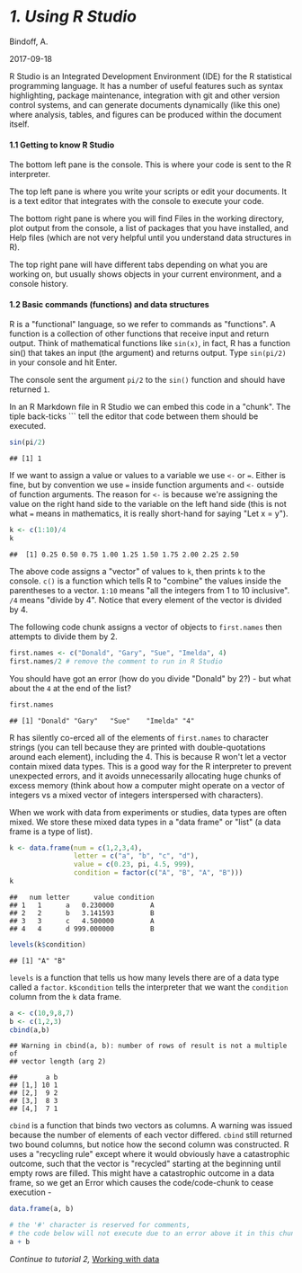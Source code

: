 *1. Using R Studio*
================
Bindoff, A.

2017-09-18

R Studio is an Integrated Development Environment (IDE) for the R statistical programming language. It has a number of useful features such as syntax highlighting, package maintenance, integration with git and other version control systems, and can generate documents dynamically (like this one) where analysis, tables, and figures can be produced within the document itself.

#### 1.1 Getting to know R Studio

The bottom left pane is the console. This is where your code is sent to the R interpreter.

The top left pane is where you write your scripts or edit your documents. It is a text editor that integrates with the console to execute your code.

The bottom right pane is where you will find Files in the working directory, plot output from the console, a list of packages that you have installed, and Help files (which are not very helpful until you understand data structures in R).

The top right pane will have different tabs depending on what you are working on, but usually shows objects in your current environment, and a console history.

#### 1.2 Basic commands (functions) and data structures

R is a "functional" language, so we refer to commands as "functions". A function is a collection of other functions that receive input and return output. Think of mathematical functions like `sin(x)`, in fact, R has a function sin() that takes an input (the argument) and returns output. Type `sin(pi/2)` in your console and hit Enter.

The console sent the argument `pi/2` to the `sin()` function and should have returned `1`.

In an R Markdown file in R Studio we can embed this code in a "chunk". The tiple back-ticks \`\`\` tell the editor that code between them should be executed.

``` r
sin(pi/2)
```

    ## [1] 1

If we want to assign a value or values to a variable we use `<-` or `=`. Either is fine, but by convention we use `=` inside function arguments and `<-` outside of function arguments. The reason for `<-` is because we're assigning the value on the right hand side to the variable on the left hand side (this is not what `=` means in mathematics, it is really short-hand for saying "Let x = y").

``` r
k <- c(1:10)/4
k
```

    ##  [1] 0.25 0.50 0.75 1.00 1.25 1.50 1.75 2.00 2.25 2.50

The above code assigns a "vector" of values to `k`, then prints `k` to the console. `c()` is a function which tells R to "combine" the values inside the parentheses to a vector. `1:10` means "all the integers from 1 to 10 inclusive". `/4` means "divide by 4". Notice that every element of the vector is divided by 4.

The following code chunk assigns a vector of objects to `first.names` then attempts to divide them by 2.

``` r
first.names <- c("Donald", "Gary", "Sue", "Imelda", 4)
first.names/2 # remove the comment to run in R Studio
```

You should have got an error (how do you divide "Donald" by 2?) - but what about the `4` at the end of the list?

``` r
first.names
```

    ## [1] "Donald" "Gary"   "Sue"    "Imelda" "4"

R has silently co-erced all of the elements of `first.names` to character strings (you can tell because they are printed with double-quotations around each element), including the 4. This is because R won't let a vector contain mixed data types. This is a good way for the R interpreter to prevent unexpected errors, and it avoids unnecessarily allocating huge chunks of excess memory (think about how a computer might operate on a vector of integers vs a mixed vector of integers interspersed with characters).

When we work with data from experiments or studies, data types are often mixed. We store these mixed data types in a "data frame" or "list" (a data frame is a type of list).

``` r
k <- data.frame(num = c(1,2,3,4),
                letter = c("a", "b", "c", "d"),
                value = c(0.23, pi, 4.5, 999),
                condition = factor(c("A", "B", "A", "B")))
k
```

    ##   num letter      value condition
    ## 1   1      a   0.230000         A
    ## 2   2      b   3.141593         B
    ## 3   3      c   4.500000         A
    ## 4   4      d 999.000000         B

``` r
levels(k$condition)
```

    ## [1] "A" "B"

`levels` is a function that tells us how many levels there are of a data type called a `factor`.
`k$condition` tells the interpreter that we want the `condition` column from the `k` data frame.

``` r
a <- c(10,9,8,7)
b <- c(1,2,3)
cbind(a,b)
```

    ## Warning in cbind(a, b): number of rows of result is not a multiple of
    ## vector length (arg 2)

    ##       a b
    ## [1,] 10 1
    ## [2,]  9 2
    ## [3,]  8 3
    ## [4,]  7 1

`cbind` is a function that binds two vectors as columns. A warning was issued because the number of elements of each vector differed. `cbind` still returned two bound columns, but notice how the second column was constructed. R uses a "recycling rule" except where it would obviously have a catastrophic outcome, such that the vector is "recycled" starting at the beginning until empty rows are filled. This might have a catastrophic outcome in a data frame, so we get an Error which causes the code/code-chunk to cease execution -

``` r
data.frame(a, b)

# the '#' character is reserved for comments,
# the code below will not execute due to an error above it in this chunk
a + b
```

*Continue to tutorial 2,* [Working with data](https://github.com/ABindoff/R_tutorials/blob/master/2_Data.md)
